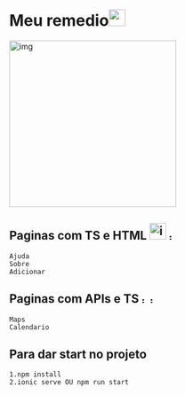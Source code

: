 # Meu remedio<img height="30" src="https://cdn.pixabay.com/photo/2018/06/24/17/34/medical-3495036_960_720.png" /> 


<img src="https://blog.hariken.co/wp-content/uploads/2019/03/angularjs-logo.png" alt="img" style="width:300px;"/>


## Paginas com TS e HTML <img src="https://cdn.worldvectorlogo.com/logos/typescript.svg" alt="img" style="width:30px;"/> <img src="https://encrypted-tbn0.gstatic.com/images?q=tbn:ANd9GcSMRk3g9oapUnqAvZHc_zbRyHirzDKkBX-G3_nVEcPOE46ZBtrSvVL9eu8kC8EgFRMjgIE&usqp=CAU" alt="img" style="width:10px;"/>
    Ajuda
    Sobre
    Adicionar

## Paginas com APIs e TS <img src="https://cdn.pixabay.com/photo/2015/12/11/11/43/google-1088004_960_720.png" alt="img" style="width:10px;"/> <img src="https://cdn.worldvectorlogo.com/logos/typescript.svg" alt="img" style="width:10px;"/>

    Maps
    Calendario

## Para dar start no projeto

    1.npm install
    2.ionic serve OU npm run start

